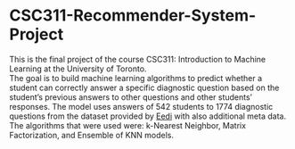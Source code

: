 # CSC311-Recommender-System-Project
This is the final project of the course CSC311: Introduction to Machine Learning at the University of Toronto. \
The goal is to build machine learning algorithms to predict whether a student can correctly answer a specific diagnostic question based on the student’s previous answers to other questions and other students’ responses. The model uses answers of 542 students to 1774 diagnostic questions from the dataset provided by [Eedi](https://eedi.com/) with also additional meta data. \
The algorithms that were used were: k-Nearest Neighbor, Matrix Factorization, and Ensemble of KNN models. 
